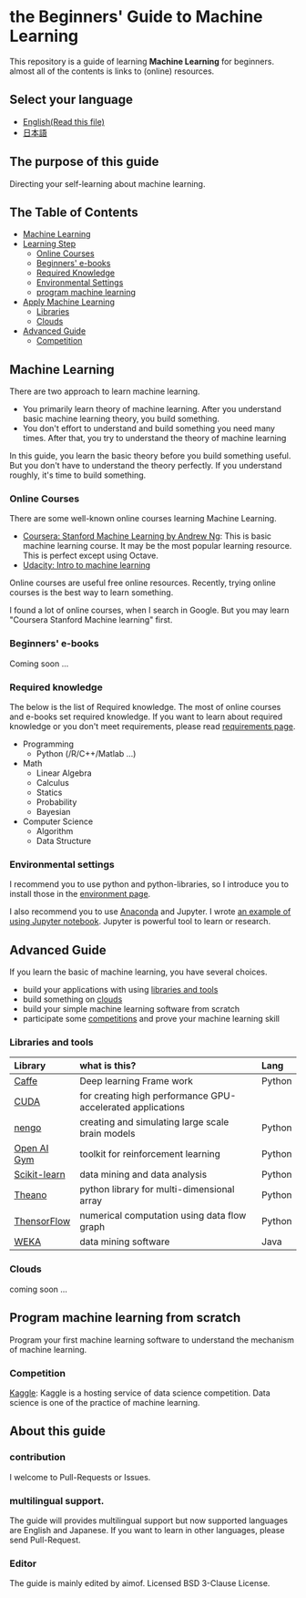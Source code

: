 # __the Beginners' Guide to Machine Learning__

This repository is a guide of learning __Machine Learning__ for beginners. almost all of the contents is links to (online) resources.

## Select your language

* [English(Read this file)](#the-table-of-contents)
* [日本語](./日本語/README.md)

## The purpose of this guide

Directing your self-learning about machine learning.

## The Table of Contents

* [Machine Learning](#machine-learning)
* [Learning Step](#learning-step)
  * [Online Courses](#online-courses)
  * [Beginners' e-books](#beginners-e-books)
  * [Required Knowledge](#required-knowledge)
  * [Environmental Settings](#environmental-settings)
  * [program machine learning](#program-machine-learning)
* [Apply Machine Learning](#apply-machine-learning)
  * [Libraries](#libraries-or-tools)
  * [Clouds](#clouds)
* [Advanced Guide](#advanced-guide)
  * [Competition](#Competition)

## Machine Learning

There are two approach to learn machine learning.

* You primarily learn theory of machine learning. After you understand basic machine learning theory, you build something.
* You don't effort to understand and build something you need many times. After that, you try to understand the theory of machine learning

In this guide, you learn the basic theory before you build something useful. But you don't have to understand the theory perfectly. If you understand roughly, it's time to build something.

### Online Courses

There are some well-known online courses learning Machine Learning.

* [Coursera: Stanford Machine Learning by Andrew Ng](https://www.coursera.org/learn/machine-learning): This is basic machine learning course. It may be the most popular learning resource. This is perfect except using Octave.
* [Udacity: Intro to machine learning](https://www.udacity.com/course/intro-to-machine-learning--ud120)

Online courses are useful free online resources. Recently, trying online courses is the best way to learn something.

I found a lot of online courses, when I search in Google. But you may learn "Coursera Stanford Machine learning" first.

### Beginners' e-books

Coming soon ...

### Required knowledge

The below is the list of Required knowledge. The most of online courses and e-books set required knowledge. If you want to learn about required knowledge or you don't meet requirements, please read [requirements page](./English/requirements.md).

* Programming
  * Python (/R/C++/Matlab ...)
* Math
  * Linear Algebra
  * Calculus
  * Statics
  * Probability
  * Bayesian
* Computer Science
  * Algorithm
  * Data Structure

### Environmental settings

I recommend you to use python and python-libraries, so I introduce you to install those in the [environment page](./English/environment.md).

I also recommend you to use [Anaconda](https://www.continuum.io/downloads) and Jupyter. I wrote [an example of using Jupyter notebook](./English/python3/example_of_jupyter_notebook.ipynb). Jupyter is powerful tool to learn or research.

## Advanced Guide

If you learn the basic of machine learning, you have several choices.

* build your applications with using [libraries and tools](#libraries-and-tools)
* build something on [clouds](#clouds)
* build your simple machine learning software from scratch
* participate some [competitions](#competition) and prove your machine learning skill

### Libraries and tools

|Library|what is this?|Lang|
|:--|:--|:--|
|[Caffe](http://caffe.berkeleyvision.org/)|Deep learning Frame work|Python|
|[CUDA](https://developer.nvidia.com/cuda-downloads)|for creating high performance GPU-accelerated applications|
|[nengo](https://github.com/nengo/nengo)|creating and simulating large scale brain models|Python|
|[Open AI Gym](https://gym.openai.com/)|toolkit for reinforcement learning|Python|
|[Scikit-learn](http://scikit-learn.org/stable/)|data mining and data analysis|Python|
|[Theano](http://deeplearning.net/software/theano/)|python library for multi-dimensional array|Python|
|[ThensorFlow](https://www.tensorflow.org/)|numerical computation using data flow graph|Python|
|[WEKA](http://www.cs.waikato.ac.nz/ml/weka/)|data mining software|Java|

### Clouds

coming soon ...

## Program machine learning from scratch

Program your first machine learning software to understand the mechanism of machine learning.

### Competition

[Kaggle](https://www.kaggle.com/): Kaggle is a hosting service of data science competition. Data science is one of the practice of machine learning.

## About this guide

### contribution

I welcome to Pull-Requests or Issues.

### multilingual support.

The guide will provides multilingual support but now supported languages are English and Japanese.  If you want to learn in other languages, please send Pull-Request.

### Editor

The guide is mainly edited by aimof. Licensed BSD 3-Clause License.
